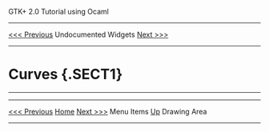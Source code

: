   GTK+ 2.0 Tutorial using Ocaml
  ------------------------------- ---------------------- ---------------------------
  [\<\<\< Previous](x1891.html)   Undocumented Widgets   [Next \>\>\>](x1909.html)

* * * * *

Curves {.SECT1}
======

* * * * *

  ------------------------------- -------------------- ---------------------------
  [\<\<\< Previous](x1891.html)   [Home](book1.html)   [Next \>\>\>](x1909.html)
  Menu Items                      [Up](c1880.html)     Drawing Area
  ------------------------------- -------------------- ---------------------------


